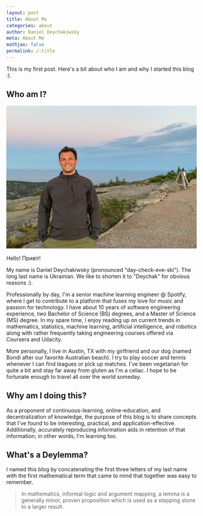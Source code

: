 ```yaml
---
layout: post
title: About Me
categories: about
author: Daniel Deychakiwsky
meta: About Me
mathjax: false
permalink: /:title
---
```


This is my first post. Here's a bit about who I am and why I started this blog :).

## Who am I?

![acadia-portrait](/assets/images/acadia.jpg)

Hello! Привіт!

My name is Daniel Deychakiwsky (pronounced "day-check-eve-ski"). The long last name is Ukrainian.
We like to shorten it to "Deychak" for obvious reasons :).

Professionally by day, I'm a senior machine learning engineer @ Spotify,
where I get to contribute to a platform that fuses my love for music
and passion for technology. I have about 10 years of software engineering experience,
two Bachelor of Science (BS) degrees, and a Master of Science (MS) degree.
In my spare time, I enjoy reading up on current trends in mathematics, statistics,
machine learning, artificial intelligence, and robotics along with rather frequently
taking engineering courses offered via Coursera and Udacity.

More personally, I live in Austin, TX with my girlfriend and our dog (named Bondi
after our favorite Australian beach). I try to play soccer and tennis
whenever I can find leagues or pick up matches. I've been vegetarian for quite a bit
and stay far away from gluten as I'm a celiac. I hope to be fortunate enough to travel
all over the world someday.

## Why am I doing this?

As a proponent of continuous-learning,
online-education, and decentralization of knowledge,
the purpose of this blog is to share concepts that I've found to be interesting,
practical, and application-effective. Additionally, accurately reproducing
information aids in retention of that information; in other words, I'm learning too.

## What's a Deylemma?

I named this blog by concatenating the first three letters of my last name with
the first mathematical term that came to mind that together was easy to remember.

> In mathematics, informal logic and argument mapping,
>a lemma is a generally minor, proven proposition which is used as a
>stepping stone to a larger result.
